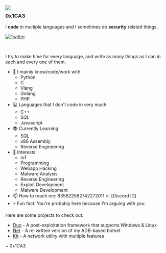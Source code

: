 <img align="left" src="https://orhun.dev/img/crow.png">

### 0x1CA3

I **code** in multiple languages and I sometimes do **security** related things.

[![Twitter](https://img.shields.io/badge/Twitter:-@bdcd927e0c56e5-313131?style=flat&labelColor=313131&color=313131)](https://twitter.com/bdcd927e0c56e5)

<br>

I try to make time for every language, and write as many things as I can in each and every one of them.

- 🔭 I mainly know/code/work with: 
  *   Python
  *   C
  *   Vlang
  *   Golang
  *   PHP
- 💻 Languages that I don't code in very much:
  *   C++
  *   SQL
  *   Javascript
- 📚 Currently Learning:
  *   SQL
  *   x86 Assembly
  *   Reverse Engineering
- 📱 Interests:
  *   IoT
  *   Programming
  *   Webapp Hacking
  *   Malware Analysis
  *   Reverse Engineering
  *   Exploit Development
  *   Malware Development
- 📫 How to reach me: 835622562742272011 <- [Discord ID]
- ⚡ Fun fact: You're probably here because I'm arguing with you.

Here are some projects to check out.
- [Duo](https://github.com/0x1CA3/Duo) - A post-exploitation framework that supports Windows & Linux
- [Net](https://github.com/0x1CA3/Net) - A re-written version of my ADB-based botnet
- [Kit](https://github.com/0x1CA3/kit) - A network utility with multiple features

~ 0x1CA3
